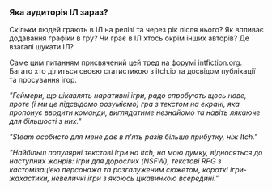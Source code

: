 ### Яка аудиторія ІЛ зараз?

Скільки людей грають в ІЛ на релізі та через рік після нього? Як впливає додавання графіки в гру? Чи грає в ІЛ хтось окрім інших авторів? Де взагалі шукати ІЛ?

Саме цим питанням присвячений [цей тред на форумі intfiction.org](https://intfiction.org/t/the-current-audience-for-if/60030). Багато хто ділиться своєю статистикою з itch.io та досвідом публікації та просування ігор.

*"Геймери, що цікавлять наративні ігри, радо спробують щось нове, проте (і ми це підсвідомо розуміємо) гра з текстом на екрані, яка пропонує вводити команди, виглядатиме незнайомо та навіть лякаюче для більшості з них."*

*"Steam особисто для мене дає в п'ять разів більше прибутку, ніж Itch."*

*"Найбільш популярні текстові ігри на itch, на мою думку, відносяться до наступних жанрів: ігри для дорослих (NSFW), текстові RPG з кастомізацією персонажа та розгалуженим сюжетом, короткі ігри-жахастики, невеличкі ігри з якоюсь цікавинкою всередині."*

